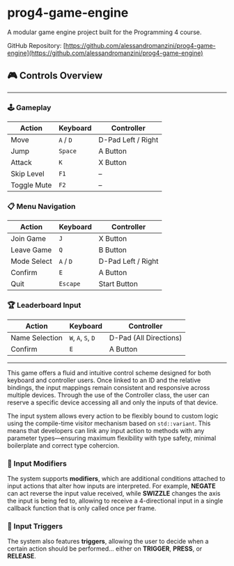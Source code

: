 # prog4-game-engine

A modular game engine project built for the Programming 4 course.

GitHub Repository: [https://github.com/alessandromanzini/prog4-game-engine](https://github.com/alessandromanzini/prog4-game-engine)

## 🎮 Controls Overview

---

### 🕹️ Gameplay

| Action        | Keyboard          | Controller           |
|---------------|-------------------|----------------------|
| Move          | `A` / `D`         | D-Pad Left / Right   |
| Jump          | `Space`           | A Button             |
| Attack        | `K`               | X Button             |
| Skip Level    | `F1`              | –                    |
| Toggle Mute   | `F2`              | –                    |

### 📋 Menu Navigation

| Action        | Keyboard          | Controller           |
|---------------|-------------------|----------------------|
| Join Game     | `J`               | X Button             |
| Leave Game    | `Q`               | B Button             |
| Mode Select   | `A` / `D`         | D-Pad Left / Right   |
| Confirm       | `E`               | A Button             |
| Quit          | `Escape`          | Start Button         |

### 🏆 Leaderboard Input

| Action           | Keyboard             | Controller             |
|------------------|----------------------|------------------------|
| Name Selection   | `W`, `A`, `S`, `D`   | D-Pad (All Directions) |
| Confirm          | `E`                  | A Button               |

---

This game offers a fluid and intuitive control scheme designed for both keyboard and controller users. Once linked to an ID and the relative bindings, the input mappings remain consistent and responsive across multiple devices. Through the use of the Controller class, the user can reserve a specific device accessing all and only the inputs of that device.

The input system allows every action to be flexibly bound to custom logic using the compile-time visitor mechanism based on `std::variant`. This means that developers can link any input action to methods with any parameter types—ensuring maximum flexibility with type safety, minimal boilerplate and correct type cohercion. 
### 🔧 Input Modifiers

The system supports **modifiers**, which are additional conditions attached to input actions that alter how inputs are interpreted. For example, **NEGATE** can act reverse the input value received, while **SWIZZLE** changes the axis the input is being fed to, allowing to receive a 4-directional input in a single callback function that is only called once per frame.

### 🔧 Input Triggers

The system also features **triggers**, allowing the user to decide when a certain action should be performed... either on **TRIGGER**, **PRESS**, or **RELEASE**.

